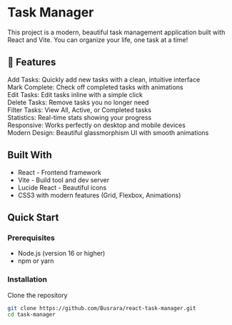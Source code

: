 # Task Manager

This project is a modern, beautiful task management application built with React and Vite. You can organize your life, one task at a time!

## 🚀 Features

Add Tasks: Quickly add new tasks with a clean, intuitive interface  
Mark Complete: Check off completed tasks with animations  
Edit Tasks: Edit tasks inline with a simple click  
Delete Tasks: Remove tasks you no longer need  
Filter Tasks: View All, Active, or Completed tasks  
Statistics: Real-time stats showing your progress  
Responsive: Works perfectly on desktop and mobile devices  
Modern Design: Beautiful glassmorphism UI with smooth animations  

## Built With

- React - Frontend framework  
- Vite - Build tool and dev server  
- Lucide React - Beautiful icons  
- CSS3 with modern features (Grid, Flexbox, Animations)  

## Quick Start

### Prerequisites

- Node.js (version 16 or higher)  
- npm or yarn  

### Installation

Clone the repository  
```bash
git clone https://github.com/Busrara/react-task-manager.git
cd task-manager
